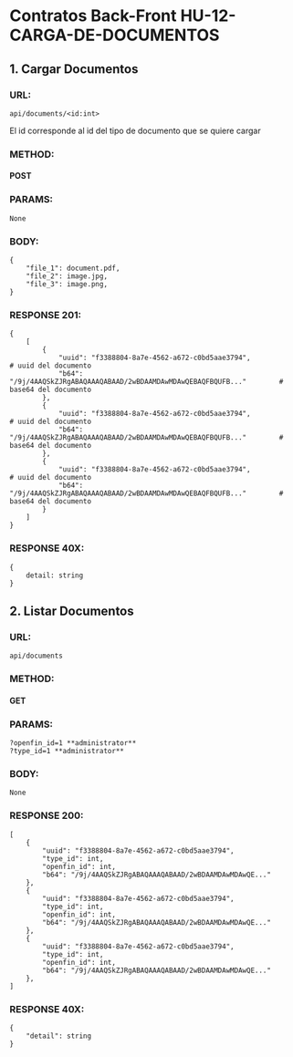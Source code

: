 # Contratos Back-Front HU-12-CARGA-DE-DOCUMENTOS

## 1. Cargar Documentos
### URL:
```
api/documents/<id:int>
```
El id corresponde al id del tipo de documento que se quiere cargar

### METHOD:
#### POST
### PARAMS:
```
None
```

### BODY:
```
{
    "file_1": document.pdf,
    "file_2": image.jpg,
    "file_3": image.png,
}
```
### RESPONSE 201:
```
{
    [
        {
            "uuid": "f3388804-8a7e-4562-a672-c0bd5aae3794",                         # uuid del documento
            "b64": "/9j/4AAQSkZJRgABAQAAAQABAAD/2wBDAAMDAwMDAwQEBAQFBQUFB..."        # base64 del documento
        },
        {
            "uuid": "f3388804-8a7e-4562-a672-c0bd5aae3794",                         # uuid del documento
            "b64": "/9j/4AAQSkZJRgABAQAAAQABAAD/2wBDAAMDAwMDAwQEBAQFBQUFB..."        # base64 del documento
        },
        {
            "uuid": "f3388804-8a7e-4562-a672-c0bd5aae3794",                         # uuid del documento
            "b64": "/9j/4AAQSkZJRgABAQAAAQABAAD/2wBDAAMDAwMDAwQEBAQFBQUFB..."        # base64 del documento
        }
    ]
}
```

### RESPONSE 40X:
```
{
    detail: string
}
```

## 2. Listar Documentos

### URL:
```
api/documents
```

### METHOD:
#### GET
### PARAMS:
```
?openfin_id=1 **administrator**
?type_id=1 **administrator**
```

### BODY:
```
None
```

### RESPONSE 200:
```
[
    {
        "uuid": "f3388804-8a7e-4562-a672-c0bd5aae3794",
        "type_id": int,
        "openfin_id": int,
        "b64": "/9j/4AAQSkZJRgABAQAAAQABAAD/2wBDAAMDAwMDAwQE..."
    },
    {
        "uuid": "f3388804-8a7e-4562-a672-c0bd5aae3794",
        "type_id": int,
        "openfin_id": int,
        "b64": "/9j/4AAQSkZJRgABAQAAAQABAAD/2wBDAAMDAwMDAwQE..."
    },
    {
        "uuid": "f3388804-8a7e-4562-a672-c0bd5aae3794",
        "type_id": int,
        "openfin_id": int,
        "b64": "/9j/4AAQSkZJRgABAQAAAQABAAD/2wBDAAMDAwMDAwQE..."
    },
]
```

### RESPONSE 40X:
```
{
    "detail": string
}
```


